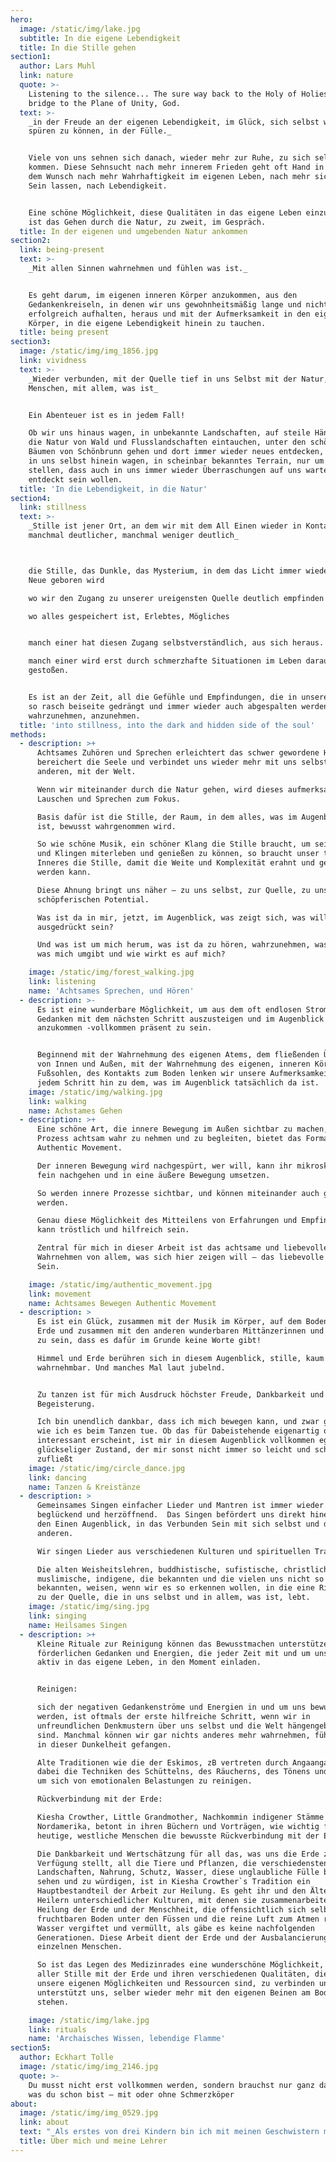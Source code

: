 ```yaml
---
hero:
  image: /static/img/lake.jpg
  subtitle: In die eigene Lebendigkeit
  title: In die Stille gehen
section1:
  author: Lars Muhl
  link: nature
  quote: >-
    Listening to the silence... The sure way back to the Holy of Holies, the
    bridge to the Plane of Unity, God.
  text: >-
    _in der Freude an der eigenen Lebendigkeit, im Glück, sich selbst wieder
    spüren zu können, in der Fülle._


    Viele von uns sehnen sich danach, wieder mehr zur Ruhe, zu sich selbst zu
    kommen. Diese Sehnsucht nach mehr innerem Frieden geht oft Hand in Hand mit
    dem Wunsch nach mehr Wahrhaftigkeit im eigenen Leben, nach mehr sich Selbst
    Sein lassen, nach Lebendigkeit.


    Eine schöne Möglichkeit, diese Qualitäten in das eigene Leben einzuladen,
    ist das Gehen durch die Natur, zu zweit, im Gespräch.
  title: In der eigenen und umgebenden Natur ankommen
section2:
  link: being-present
  text: >-
    _Mit allen Sinnen wahrnehmen und fühlen was ist._


    Es geht darum, im eigenen inneren Körper anzukommen, aus den
    Gedankenkreiseln, in denen wir uns gewohnheitsmäßig lange und nicht immer
    erfolgreich aufhalten, heraus und mit der Aufmerksamkeit in den eigenen
    Körper, in die eigene Lebendigkeit hinein zu tauchen.
  title: being present
section3:
  image: /static/img/img_1856.jpg
  link: vividness
  text: >-
    _Wieder verbunden, mit der Quelle tief in uns Selbst mit der Natur, mit den
    Menschen, mit allem, was ist_


    Ein Abenteuer ist es in jedem Fall!

    Ob wir uns hinaus wagen, in unbekannte Landschaften, auf steile Hänge, in
    die Natur von Wald und Flusslandschaften eintauchen, unter den schönen alten
    Bäumen von Schönbrunn gehen und dort immer wieder neues entdecken, oder uns
    in uns selbst hinein wagen, in scheinbar bekanntes Terrain, nur um fest zu
    stellen, dass auch in uns immer wieder Überraschungen auf uns warten,
    entdeckt sein wollen.
  title: 'In die Lebendigkeit, in die Natur'
section4:
  link: stillness
  text: >-
    _Stille ist jener Ort, an dem wir mit dem All Einen wieder in Kontakt kommen
    manchmal deutlicher, manchmal weniger deutlich_



    die Stille, das Dunkle, das Mysterium, in dem das Licht immer wieder aufs
    Neue geboren wird

    wo wir den Zugang zu unserer ureigensten Quelle deutlich empfinden

    wo alles gespeichert ist, Erlebtes, Mögliches


    manch einer hat diesen Zugang selbstverständlich, aus sich heraus.

    manch einer wird erst durch schmerzhafte Situationen im Leben darauf
    gestoßen.


    Es ist an der Zeit, all die Gefühle und Empfindungen, die in unserer Kultur
    so rasch beiseite gedrängt und immer wieder auch abgespalten werden,
    wahrzunehmen, anzunehmen.
  title: 'into stillness, into the dark and hidden side of the soul'
methods:
  - description: >+
      Achtsames Zuhören und Sprechen erleichtert das schwer gewordene Herz,
      bereichert die Seele und verbindet uns wieder mehr mit uns selbst, mit den
      anderen, mit der Welt.

      Wenn wir miteinander durch die Natur gehen, wird dieses aufmerksame
      Lauschen und Sprechen zum Fokus.

      Basis dafür ist die Stille, der Raum, in dem alles, was im Augenblick da
      ist, bewusst wahrgenommen wird. 

      So wie schöne Musik, ein schöner Klang die Stille braucht, um sein Werden
      und Klingen miterleben und genießen zu können, so braucht unser tief
      Inneres die Stille, damit die Weite und Komplexität erahnt und gewürdigt
      werden kann.

      Diese Ahnung bringt uns näher – zu uns selbst, zur Quelle, zu unserem
      schöpferischen Potential.

      Was ist da in mir, jetzt, im Augenblick, was zeigt sich, was will
      ausgedrückt sein?

      Und was ist um mich herum, was ist da zu hören, wahrzunehmen, was ist das,
      was mich umgibt und wie wirkt es auf mich?

    image: /static/img/forest_walking.jpg
    link: listening
    name: 'Achtsames Sprechen, und Hören'
  - description: >-
      Es ist eine wunderbare Möglichkeit, um aus dem oft endlosen Strom der
      Gedanken mit dem nächsten Schritt auszusteigen und im Augenblick
      anzukommen -vollkommen präsent zu sein.


      Beginnend mit der Wahrnehmung des eigenen Atems, dem fließenden Übergang
      von Innen und Außen, mit der Wahrnehmung des eigenen, inneren Körpers, der
      Fußsohlen, des Kontakts zum Boden lenken wir unsere Aufmerksamkeit bei
      jedem Schritt hin zu dem, was im Augenblick tatsächlich da ist.
    image: /static/img/walking.jpg
    link: walking
    name: Achstames Gehen
  - description: >+
      Eine schöne Art, die innere Bewegung im Außen sichtbar zu machen, diesen
      Prozess achtsam wahr zu nehmen und zu begleiten, bietet das Format von
      Authentic Movement.

      Der inneren Bewegung wird nachgespürt, wer will, kann ihr mikroskopisch
      fein nachgehen und in eine äußere Bewegung umsetzen.

      So werden innere Prozesse sichtbar, und können miteinander auch geteilt
      werden.

      Genau diese Möglichkeit des Mitteilens von Erfahrungen und Empfindungen
      kann tröstlich und hilfreich sein.

      Zentral für mich in dieser Arbeit ist das achtsame und liebevolle
      Wahrnehmen von allem, was sich hier zeigen will – das liebevolle Gesehen
      Sein.

    image: /static/img/authentic_movement.jpg
    link: movement
    name: Achtsames Bewegen Authentic Movement
  - description: >
      Es ist ein Glück, zusammen mit der Musik im Körper, auf dem Boden dieser
      Erde und zusammen mit den anderen wunderbaren Mittänzerinnen und Tänzern
      zu sein, dass es dafür im Grunde keine Worte gibt!

      Himmel und Erde berühren sich in diesem Augenblick, stille, kaum
      wahrnehmbar. Und manches Mal laut jubelnd.


      Zu tanzen ist für mich Ausdruck höchster Freude, Dankbarkeit und
      Begeisterung.

      Ich bin unendlich dankbar, dass ich mich bewegen kann, und zwar genauso,
      wie ich es beim Tanzen tue. Ob das für Dabeistehende eigenartig oder
      interessant erscheint, ist mir in diesem Augenblick vollkommen egal – ein
      glückseliger Zustand, der mir sonst nicht immer so leicht und schnell
      zufließt
    image: /static/img/circle_dance.jpg
    link: dancing
    name: Tanzen & Kreistänze
  - description: >
      Gemeinsames Singen einfacher Lieder und Mantren ist immer wieder
      beglückend und herzöffnend.  Das Singen befördert uns direkt hinein – in
      den Einen Augenblick, in das Verbunden Sein mit sich selbst und den
      anderen.

      Wir singen Lieder aus verschiedenen Kulturen und spirituellen Traditionen.

      Die alten Weisheitslehren, buddhistische, sufistische, christliche,
      muslimische, indigene, die bekannten und die vielen uns nicht so
      bekannten, weisen, wenn wir es so erkennen wollen, in die eine Richtung,
      zu der Quelle, die in uns selbst und in allem, was ist, lebt.
    image: /static/img/sing.jpg
    link: singing
    name: Heilsames Singen
  - description: >+
      Kleine Rituale zur Reinigung können das Bewusstmachen unterstützen und die
      förderlichen Gedanken und Energien, die jeder Zeit mit und um uns sind,
      aktiv in das eigene Leben, in den Moment einladen.


      Reinigen:

      sich der negativen Gedankenströme und Energien in und um uns bewusst zu
      werden, ist oftmals der erste hilfreiche Schritt, wenn wir in
      unfreundlichen Denkmustern über uns selbst und die Welt hängengeblieben
      sind. Manchmal können wir gar nichts anderes mehr wahrnehmen, fühlen uns
      in dieser Dunkelheit gefangen.

      Alte Traditionen wie die der Eskimos, zB vertreten durch Angaangaq, nutzen
      dabei die Techniken des Schüttelns, des Räucherns, des Tönens und Singens,
      um sich von emotionalen Belastungen zu reinigen.

      Rückverbindung mit der Erde:

      Kiesha Crowther, Little Grandmother, Nachkommin indigener Stämme in
      Nordamerika, betont in ihren Büchern und Vorträgen, wie wichtig für uns
      heutige, westliche Menschen die bewusste Rückverbindung mit der Erde ist.

      Die Dankbarkeit und Wertschätzung für all das, was uns die Erde zur
      Verfügung stellt, all die Tiere und Pflanzen, die verschiedensten
      Landschaften, Nahrung, Schutz, Wasser, diese unglaubliche Fülle bewusst zu
      sehen und zu würdigen, ist in Kiesha Crowther`s Tradition ein
      Hauptbestandteil der Arbeit zur Heilung. Es geht ihr und den Ältesten und
      Heilern unterschiedlicher Kulturen, mit denen sie zusammenarbeitet, um die
      Heilung der Erde und der Menschheit, die offensichtlich sich selbst den
      fruchtbaren Boden unter den Füssen und die reine Luft zum Atmen raubt, die
      Wasser vergiftet und vermüllt, als gäbe es keine nachfolgenden
      Generationen. Diese Arbeit dient der Erde und der Ausbalancierung des
      einzelnen Menschen.

      So ist das Legen des Medizinrades eine wunderschöne Möglichkeit, sich in
      aller Stille mit der Erde und ihren verschiedenen Qualitäten, die ja auch
      unsere eigenen Möglichkeiten und Ressourcen sind, zu verbinden und
      unterstützt uns, selber wieder mehr mit den eigenen Beinen am Boden zu
      stehen.

    image: /static/img/lake.jpg
    link: rituals
    name: 'Archaisches Wissen, lebendige Flamme'
section5:
  author: Eckhart Tolle
  image: /static/img/img_2146.jpg
  quote: >-
    Du musst nicht erst vollkommen werden, sondern brauchst nur ganz das sein,
    was du schon bist – mit oder ohne Schmerzköper
about:
  image: /static/img/img_0529.jpg
  link: about
  text: "_Als erstes von drei Kindern bin ich mit meinen Geschwistern mitten in Wien aufgewachsen_. \n\nSo dominierend die Stadt mit ihren hohen Häusern, engen Gassen und vielen Autos auch war, so stark war die schon bald bewusst wahrgenommene Freude am Licht der Sonne, am Himmel selbst, an den Bäumen und Büschen, an Singvögeln und frei lebenden Tieren, wo immer ich sie erleben konnte.\r\n\nDieses große Glück, Natur und ihre Schönheit zu erleben, hat einen tiefen Eindruck hinterlassen.\nDankbarkeit für die Schöpfung selbst und dafür, selbst Teil der Schöpfung zu sein, begleitet mich Tag für Tag.\nDie Dankbarkeit und die Freude an der Schönheit zu teilen, ist die treibende Kraft in meinem Tun und Sein.\r\n\n"
  title: Über mich und meine Lehrer
---
```


